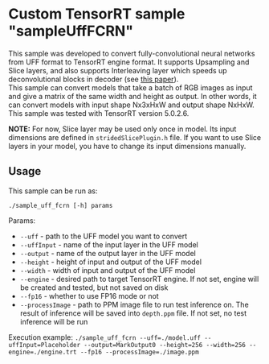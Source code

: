 # Custom TensorRT sample "sampleUffFCRN"

This sample was developed to convert fully-convolutional neural networks from UFF format to TensorRT engine format. It supports Upsampling and Slice layers, and also supports Interleaving layer which speeds up deconvolutional blocks in decoder (see [this paper](https://arxiv.org/pdf/1606.00373.pdf)).  
This sample can convert models that take a batch of RGB images as input and give a matrix of the same width and height as output. In other words, it can convert models with input shape Nx3xHxW and output shape NxHxW.  
This sample was tested with TensorRT version 5.0.2.6.

**NOTE:** For now, Slice layer may be used only once in model. Its input dimensions are defined in `stridedSlicePlugin.h` file. If you want to use Slice layers in your model, you have to change its input dimensions manually.

## Usage

This sample can be run as:

`./sample_uff_fcrn [-h] params`

Params:
* `--uff` - path to the UFF model you want to convert
* `--uffInput` - name of the input layer in the UFF model
* `--output` - name of the output layer in the UFF model
* `--height` - height of input and output of the UFF model
* `--width` - width of input and output of the UFF model
* `--engine` - desired path to target TensorRT engine. If not set, engine will be created and tested, but not saved on disk
* `--fp16` - whether to use FP16 mode or not
* `--processImage` - path to PPM image file to run test inference on. The result of inference will be saved into `depth.ppm` file. If not set, no test inference will be run

Execution example:
`./sample_uff_fcrn --uff=./model.uff --uffInput=Placeholder --output=MarkOutput0 --height=256 --width=256 --engine=./engine.trt --fp16 --processImage=./image.ppm`
